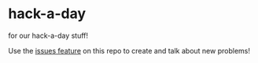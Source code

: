 hack-a-day
==========

for our hack-a-day stuff!

Use the [issues feature](https://github.com/lets-hack/hack-a-day/issues) on this repo to create and talk about new problems!
